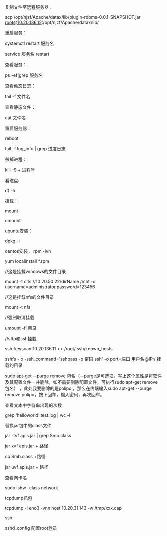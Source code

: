 复制文件至远程服务器：

scp /opt/njzf/Apache/datax/lib/plugin-rdbms-0.0.1-SNAPSHOT.jar root@10.20.136.12:/opt/njzf/Apache/datax/lib/

重启服务：

systemctl restart 服务名

service 服务名 restart

查看服务：

ps -ef|grep 服务名

查看动态日志：

tail -f 文件名

查看静态文件：

cat 文件名

重启服务器：

reboot

tail -f log_info | grep 进度日志

杀掉进程：

kill -9 + 进程号

看磁盘:

df -h

挂载：

mount

umount

ubuntu安装：

dpkg -i 

centos安装：
rpm -ivh

yum localinstall *.rpm

//这是挂载windows的文件目录

mount -t cifs //10.20.50.22/dirName /mnt -o username=administrator,password=123456

//这是挂载nfs的文件目录

mount -t  nfs 

//强制取消挂载

umount -fl 目录

//sftp和ssh挂载

ssh-keyscan 10.20.136.11 >> /root/.ssh/known_hosts

sshfs - o -ssh_command='sshpass -p 密码 ssh' -o port=端口 用户名@IP:/ 挂载的目录

sudo apt-get --purge remove 包名（--purge是可选项，写上这个属性是将软件及其配置文件一并删除，如不需要删除配置文件，可执行sudo apt-get remove 包名） ，此处我要删除的是polipo ，那么在终端输入sudo apt-get --purge remove polipo，按下回车，输入密码，再次回车。

 

查看文本中字符串出现的次数

grep ‘helloworld’ test.log | wc -l

替换jar包中的class文件

jar -tvf apis.jar | grep Smb.class

jar xvf apis.jar + 路径

cp Smb.class +路径

jar uvf apis.jar + 路径

查看网卡名

sudo lshw -class network

tcpdump抓包

tcpdump -i eno3 -vnn host 10.20.31.143 -w /tmp/xxx.cap

ssh

sshd_config 配置root登录
